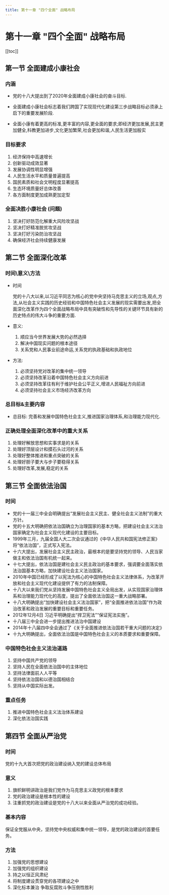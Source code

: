 ```yaml
---
title: 第十一章 "四个全面" 战略布局
---
```


# 第十一章 "四个全面" 战略布局
[[toc]]

## 第一节 全面建成小康社会

### 内涵

- 党的十八大提出到了2020年全面建成小康社会的奋斗目标.

- 全面建成小康社会标志着我们跨国了实现现代化建设第三步战略目标必须承上启下的重要发展阶段.

- 全面小康有着更高的标准,更丰富的内容,更全面的要求;即经济更加发展,民主更加健全,科教更加进步,文化更加繁荣,社会更加和谐,人民生活更加殷实

### 目标要求

1. 经济保持中高速增长
2. 创新驱动成效显著
3. 发展协调性明显增强
4. 人民生活水平和质量普遍提高
5. 国民素质和社会文明程度显著提高
6. 生态环境质量好总体改善
7. 各方面制度更加成熟更加定型


### 全面决胜小康社会 (问题)

1. 坚决打好防范化解重大风险攻坚战
2. 坚决打好精准脱贫攻坚战
3. 坚决打好污染防治攻坚战
4. 确保经济社会持续健康发展

## 第二节 全面深化改革

### 时间\意义\方法

- 时间

    党的十八大以来,以习近平同志为核心的党中央坚持马克思主义的立场,观点,方法,从社会主义实践的历史经验和中国特色社会主义发展的现实需要出发,把全面深化改革作为四个全面战略布局中具有突破性和先导性的关键环节具有新的历史特点的伟大斗争的重要方面.

- 意义:

    1. 顺应当今世界发展大势的必然选择
    2. 解决中国现实问题的根本途径
    3. 关系党和人民事业前途命运,关系党的执政基础和执政地位

- 方法:
    1. 必须坚持党对改革的集中统一领导
    2. 必须坚持改革沿着中国特色社会主义方向前进
    3. 必须坚持改革往有利于维护社会公平正义,增进人民福祉方向前进
    4. 必须坚持社会主义市场经济改革方向

### 总目标&主要内容

- 总目标:
    完善和发展中国特色社会主义,推进国家治理体系,和治理能力现代化.

### 正确处理全面深化改革中的重大关系

1. 处理好解放思想和实事求是的关系
2. 处理好顶层设计和摸石头过河的关系
3. 处理好整体推进和重点突破的关系
4. 处理好胆子要大与步子要稳得关系
5. 处理好改革,发展,稳定的关系

## 第三节 全面依法治国

### 时间

- 党的十一届三中全会明确提出“发展社会主义民主、健全社会主义法制”的重大方针。
- 党的十五大明确把依法治国确立为治理国家的基本方略，把建设社会主义法治国家确定为社会主义现代化建设的主要目标。
- 1999年三月，九届全国人大二次会议通过的《中华人民共和国宪法修正案》将“依法治国”，正式写入宪法。
- 十六大提出，发展社会主义民主政治，最根本的是要坚持党的领导、人民当家做主和依法治国有机统一起来。
- 十七大提出，依法治国是建社会主义民主政治的基本要求，强调要全面落实依法治国基本方略，加快建设社会主义法治国家。
- 2010年中国已经形成了以宪法为核心的中国特色社会主义法律体系，为改革开放和社会主义现代化建设提供了有力的法制保障。
- 十八大以来我们党从坚持发展中国特色社会主义全局出发，从实现国家治理体系和治理能力现代化的高度，提出了全面依法治国这一重大战略部署。
- 十八大明确提出“加快建设社会主义法治国家”，把“全面推进依法治国”作为政治改革和政治发展的重要目标和重要任务。
- 2012年12月4日 习近平明确提出“捍卫宪法”“保证宪法实施”。
- 十八届三中全会进一步提出推进法治中国建设
- 2014年十八届四中全会通过了《关于全面推进依法治国若干重大问题的决定》
- 十九大明确提出，全面依法治国是中国特色社会主义的本质要求和重要保障。

### 中国特色社会主义法治道路

1. 坚持中国共产党的领导
2. 坚持人民在全面依法治国中的主体地位
3. 坚持法律面前人人平等
4. 坚持依法治国和以德治国相结合
5. 坚持从中国实际出发。


### 重点任务

1. 推进中国特色社会主义法治体系建设
2. 深化依法治国实践

## 第四节 全面从严治党

### 时间

党的十九大首次把党的政治建设纳入党的建设总体布局

### 意义

1. 旗帜鲜明讲政治是我们党作为马克思主义政党的根本要求
2. 党的政治建设是根本性的建设
3. 注重抓党的政治建设是党的十八大以来全面从严治党的成功经验。

### 基本内容

保证全党服从中央，坚持党中央权威和集中统一领导，是党的政治建设的首要任务。

### 方法

1. 加强党的思想建设
2. 加强党的组织建设
3. 持之以恒正风肃纪
4. 将制度建设贯穿党的各项建设之中
5. 深化标本兼治 争取反腐败斗争压倒性胜利
